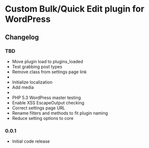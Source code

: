 # Custom Bulk/Quick Edit plugin for WordPress

## Changelog

### TBD
* Move plugin load to plugins_loaded
* Test grabbing post types
* Remove class from settings page link
*
* Initialize localization
* Add media
*
* PHP 5.3 WordPress master testing
* Enable XSS EscapeOutput checking
* Correct settings page URL
* Rename filters and methods to fit plugin naming
* Reduce setting options to core

### 0.0.1
* Initial code release 